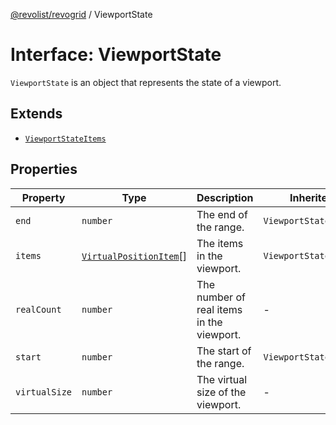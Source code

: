 [@revolist/revogrid](README.md) / ViewportState

# Interface: ViewportState

`ViewportState` is an object that represents the state of a viewport.

## Extends

- [`ViewportStateItems`](TypeAlias.ViewportStateItems.md)

## Properties

| Property | Type | Description | Inherited from | Defined in |
| ------ | ------ | ------ | ------ | ------ |
| `end` | `number` | The end of the range. | `ViewportStateItems.end` | [src/types/interfaces.ts:499](https://github.com/revolist/revogrid/blob/c4e80f786890231c76aca88d327b090657d3fbb9/src/types/interfaces.ts#L499) |
| `items` | [`VirtualPositionItem`](Interface.VirtualPositionItem.md)[] | The items in the viewport. | `ViewportStateItems.items` | [src/types/interfaces.ts:510](https://github.com/revolist/revogrid/blob/c4e80f786890231c76aca88d327b090657d3fbb9/src/types/interfaces.ts#L510) |
| `realCount` | `number` | The number of real items in the viewport. | - | [src/types/interfaces.ts:520](https://github.com/revolist/revogrid/blob/c4e80f786890231c76aca88d327b090657d3fbb9/src/types/interfaces.ts#L520) |
| `start` | `number` | The start of the range. | `ViewportStateItems.start` | [src/types/interfaces.ts:495](https://github.com/revolist/revogrid/blob/c4e80f786890231c76aca88d327b090657d3fbb9/src/types/interfaces.ts#L495) |
| `virtualSize` | `number` | The virtual size of the viewport. | - | [src/types/interfaces.ts:524](https://github.com/revolist/revogrid/blob/c4e80f786890231c76aca88d327b090657d3fbb9/src/types/interfaces.ts#L524) |

